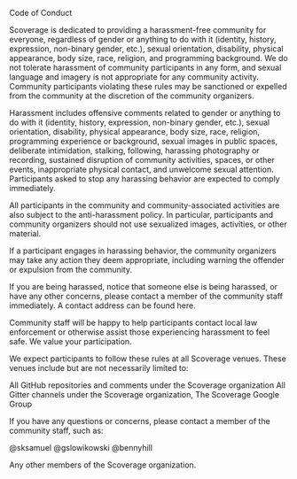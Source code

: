 Code of Conduct

Scoverage is dedicated to providing a harassment-free community for everyone, regardless of gender or anything to do with it (identity, history, expression, non-binary gender, etc.), sexual orientation, disability, physical appearance, body size, race, religion, and programming background. We do not tolerate harassment of community participants in any form, and sexual language and imagery is not appropriate for any community activity. Community participants violating these rules may be sanctioned or expelled from the community at the discretion of the community organizers.

Harassment includes offensive comments related to gender or anything to do with it (identity, history, expression, non-binary gender, etc.), sexual orientation, disability, physical appearance, body size, race, religion, programming experience or background, sexual images in public spaces, deliberate intimidation, stalking, following, harassing photography or recording, sustained disruption of community activities, spaces, or other events, inappropriate physical contact, and unwelcome sexual attention. Participants asked to stop any harassing behavior are expected to comply immediately.

All participants in the community and community-associated activities are also subject to the anti-harassment policy. In particular, participants and community organizers should not use sexualized images, activities, or other material.

If a participant engages in harassing behavior, the community organizers may take any action they deem appropriate, including warning the offender or expulsion from the community.

If you are being harassed, notice that someone else is being harassed, or have any other concerns, please contact a member of the community staff immediately. A contact address can be found here.

Community staff will be happy to help participants contact local law enforcement or otherwise assist those experiencing harassment to feel safe. We value your participation.

We expect participants to follow these rules at all Scoverage venues. These venues include but are not necessarily limited to:

All GitHub repositories and comments under the Scoverage organization
All Gitter channels under the Scoverage organization,
The Scoverage Google Group

If you have any questions or concerns, please contact a member of the community staff, such as:

@sksamuel
@gslowikowski
@bennyhill

Any other members of the Scoverage organization.
